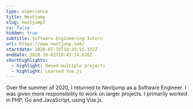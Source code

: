 ```yaml
---
type: experience
title: Nextjump
slug: nextjump2
cv: false
hidden: true
subtitle: Software Engineering Intern
url: https://www.nextjump.com/
startdate: 2020-07-15T18:39:55.332Z
enddate: 2020-10-02T18:43:14.626Z
shorthighlights:
  - highlight: Owned multiple projects
  - highlight: Learned Vue.js
---
```

Over the summer of 2020, I returned to Nextjump as a Software Engineer. I was given more responsibility to work on larger projects. I primarily worked in PHP, Go and JavaScript, using Vue.js.